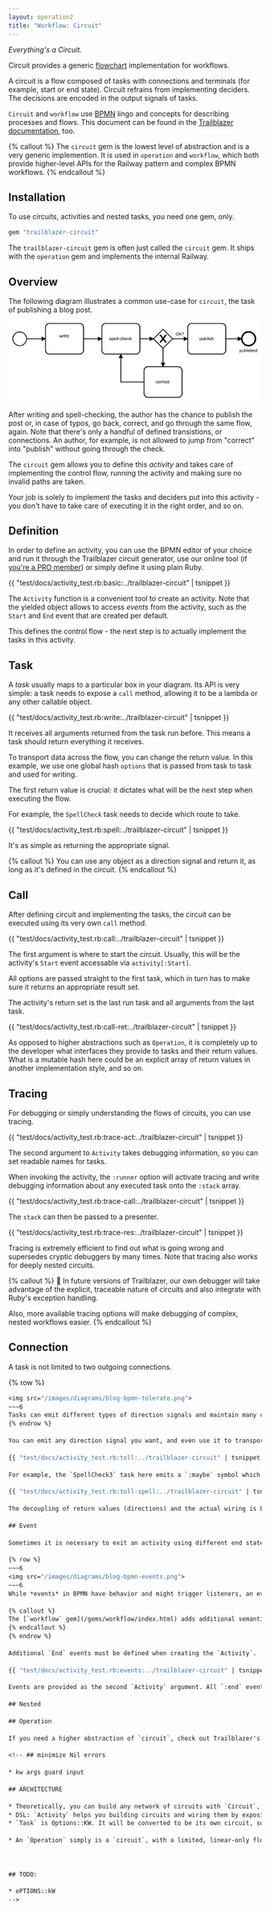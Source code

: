 ```yaml
---
layout: operation2
title: "Workflow: Circuit"
---
```


_Everything's a Circuit._

Circuit provides a generic [flowchart](https://en.wikipedia.org/wiki/Flowchart) implementation for workflows.

A circuit is a flow composed of tasks with connections and terminals (for example, start or end state). Circuit refrains from implementing deciders. The decisions are encoded in the output signals of tasks.

`Circuit` and `workflow` use [BPMN](http://www.bpmn.org/) lingo and concepts for describing processes and flows. This document can be found in the [Trailblazer documentation](http://trailblazer.to/gems/workflow/circuit.html), too.

{% callout %}
The `circuit` gem is the lowest level of abstraction and is a very generic implemention. It is used in `operation` and `workflow`, which both provide higher-level APIs for the Railway pattern and complex BPMN workflows.
{% endcallout %}

## Installation

To use circuits, activities and nested tasks, you need one gem, only.

```ruby
gem "trailblazer-circuit"
```

The `trailblazer-circuit` gem is often just called the `circuit` gem. It ships with the `operation` gem and implements the internal Railway.

## Overview

The following diagram illustrates a common use-case for `circuit`, the task of publishing a blog post.

<img src="/images/diagrams/blog-bpmn1.png">

After writing and spell-checking, the author has the chance to publish the post or, in case of typos, go back, correct, and go through the same flow, again. Note that there's only a handful of defined transistions, or connections. An author, for example, is not allowed to jump from "correct" into "publish" without going through the check.

The `circuit` gem allows you to define this *activity* and takes care of implementing the control flow, running the activity and making sure no invalid paths are taken.

Your job is solely to implement the tasks and deciders put into this activity - you don't have to take care of executing it in the right order, and so on.

## Definition

In order to define an activity, you can use the BPMN editor of your choice and run it through the Trailblazer circuit generator, use our online tool (if [you're a PRO member](http://pro.trailblazer.to)) or simply define it using plain Ruby.

{{ "test/docs/activity_test.rb:basic:../trailblazer-circuit" | tsnippet }}

The `Activity` function is a convenient tool to create an activity. Note that the yielded object allows to access *events* from the activity, such as the `Start` and `End` event that are created per default.

This defines the control flow - the next step is to actually implement the tasks in this activity.

## Task

A *task* usually maps to a particular box in your diagram. Its API is very simple: a task needs to expose a `call` method, allowing it to be a lambda or any other callable object.

{{ "test/docs/activity_test.rb:write:../trailblazer-circuit" | tsnippet }}

It receives all arguments returned from the task run before. This means a task should return everything it receives.

To transport data across the flow, you can change the return value. In this example, we use one global hash `options` that is passed from task to task and used for writing.

The first return value is crucial: it dictates what will be the next step when executing the flow.

For example, the `SpellCheck` task needs to decide which route to take.

{{ "test/docs/activity_test.rb:spell:../trailblazer-circuit" | tsnippet }}

It's as simple as returning the appropriate signal.

{% callout %}
You can use any object as a direction signal and return it, as long as it's defined in the circuit.
{% endcallout %}

## Call

After defining circuit and implementing the tasks, the circuit can be executed using its very own `call` method.

{{ "test/docs/activity_test.rb:call:../trailblazer-circuit" | tsnippet }}

The first argument is where to start the circuit. Usually, this will be the activity's `Start` event accessable via `activity[:Start]`.

All options are passed straight to the first task, which in turn has to make sure it returns an appropriate result set.

The activity's return set is the last run task and all arguments from the last task.

{{ "test/docs/activity_test.rb:call-ret:../trailblazer-circuit" | tsnippet }}

As opposed to higher abstractions such as `Operation`, it is completely up to the developer what interfaces they provide to tasks and their return values. What is a mutable hash here could be an explicit array of return values in another implementation style, and so on.

## Tracing

For debugging or simply understanding the flows of circuits, you can use tracing.

{{ "test/docs/activity_test.rb:trace-act:../trailblazer-circuit" | tsnippet }}

The second argument to `Activity` takes debugging information, so you can set readable names for tasks.

When invoking the activity, the `:runner` option will activate tracing and write debugging information about any executed task onto the `:stack` array.

{{ "test/docs/activity_test.rb:trace-call:../trailblazer-circuit" | tsnippet }}

The `stack` can then be passed to a presenter.

{{ "test/docs/activity_test.rb:trace-res:../trailblazer-circuit" | tsnippet }}

Tracing is extremely efficient to find out what is going wrong and supersedes cryptic debuggers by many times. Note that tracing also works for deeply nested circuits.

{% callout %}
🌅 In future versions of Trailblazer, our own debugger will take advantage of the explicit, traceable nature of circuits and also integrate with Ruby's exception handling.

Also, more available tracing options will make debugging of complex, nested workflows easier.
{% endcallout %}

## Connection

A task is not limited to two outgoing connections.

{% row %}
  ~~~6
<img src="/images/diagrams/blog-bpmn-tolerate.png">
  ~~~6
 Tasks can emit different types of direction signals and maintain many connections. The only requirement is that all possible signals are wired in the circuit.
{% endrow %}

You can emit any direction signal you want, and even use it to transport additional state. Using `Right` and `Left` is simply a convention following the mental image of a binary flow.

{{ "test/docs/activity_test.rb:toll:../trailblazer-circuit" | tsnippet }}

For example, the `SpellCheck3` task here emits a `:maybe` symbol which is then wired to the follow-up task `Warn`. Its implementation contains the decider that returns the appropriate direction.

{{ "test/docs/activity_test.rb:toll-spell:../trailblazer-circuit" | tsnippet }}

The decoupling of return values (directions) and the actual wiring is by design and allows to reconnect tasks and their outputs without having to change the implementation.

## Event

Sometimes it is necessary to exit an activity using different end states, or *events*, as we call them in BPMN. An activity can have multiple end events.

{% row %}
  ~~~6
<img src="/images/diagrams/blog-bpmn-events.png">
  ~~~6
While *events* in BPMN have behavior and might trigger listeners, an event in `circuit` is simply a state. The activity always exits from an `End` state. It's up to the user to interpret and trigger behavior.

{% callout %}
The [`workflow` gem](/gems/workflow/index.html) adds additional semantics, real-time messaging, parallel activities, and suspend/resume events to the primitive circuit.
{% endcallout %}
{% endrow %}

Additional `End` events must be defined when creating the `Activity`.

{{ "test/docs/activity_test.rb:events:../trailblazer-circuit" | tsnippet }}

Events are provided as the second `Activity` argument. All `:end` events will be considered stop events that exit the circuit.

## Nested

## Operation

If you need a higher abstraction of `circuit`, check out Trailblazer's [operation](localhost:4000/gems/operation/2.0/api.html) implemenation which provides a simple Railway-oriented interface to create linear circuits.

<!-- ## minimize Nil errors

* kw args guard input

## ARCHITECTURE

* Theoretically, you can build any network of circuits with `Circuit`, only.
* DSL: `Activity` helps you building circuits and wiring them by exposing its events.
* `Task` is Options::KW. It will be converted to be its own circuit, so you can override and change things like KWs, what is returned, etc. ==> do some benchmarks, and play with circuit-compiled.

* An `Operation` simply is a `circuit`, with a limited, linear-only flow.



## TODO:

* oPTIONS::kW
 -->

